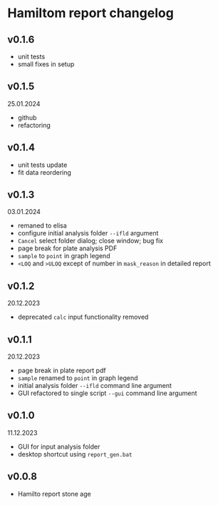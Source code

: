# Hamiltom report changelog

## v0.1.6

- unit tests
- small fixes in setup

## v0.1.5

25.01.2024

- github
- refactoring

## v0.1.4

- unit tests update
- fit data reordering

## v0.1.3

03.01.2024

- remaned to elisa
- configure initial analysis folder `--ifld` argument
- `Cancel` select folder dialog; close window; bug fix
- page break for plate analysis PDF
- `sample` to `point` in graph legend
- `<LOQ` and `>ULOQ` except of number in `mask_reason` in detailed report

## v0.1.2

20.12.2023

- deprecated `calc` input functionality removed

## v0.1.1

20.12.2023

- page break in plate report pdf
- `sample` renamed to `point` in graph legend
- initial analysis folder `--ifld` command line argument
- GUI refactored to single script `--gui` command line argument

## v0.1.0

11.12.2023

- GUI for input analysis folder
- desktop shortcut using `report_gen.bat`

## v0.0.8

- Hamilto report stone age
